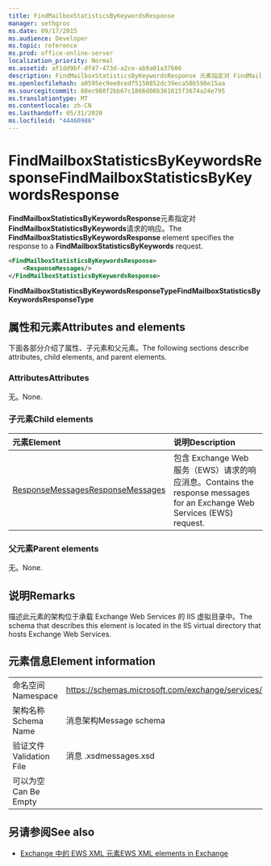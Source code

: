 ```yaml
---
title: FindMailboxStatisticsByKeywordsResponse
manager: sethgros
ms.date: 09/17/2015
ms.audience: Developer
ms.topic: reference
ms.prod: office-online-server
localization_priority: Normal
ms.assetid: af1dd9bf-df47-473d-a2ce-ab9a01a37606
description: FindMailboxStatisticsByKeywordsResponse 元素指定对 FindMailboxStatisticsByKeywords 请求的响应。
ms.openlocfilehash: a0595ec9ee0cedf5150852dc39eca50b598e15aa
ms.sourcegitcommit: 88ec988f2bb67c1866d06b361615f3674a24e795
ms.translationtype: MT
ms.contentlocale: zh-CN
ms.lasthandoff: 05/31/2020
ms.locfileid: "44460986"
---
```

# <a name="findmailboxstatisticsbykeywordsresponse"></a><span data-ttu-id="c9f1c-103">FindMailboxStatisticsByKeywordsResponse</span><span class="sxs-lookup"><span data-stu-id="c9f1c-103">FindMailboxStatisticsByKeywordsResponse</span></span>

<span data-ttu-id="c9f1c-104">**FindMailboxStatisticsByKeywordsResponse**元素指定对**FindMailboxStatisticsByKeywords**请求的响应。</span><span class="sxs-lookup"><span data-stu-id="c9f1c-104">The **FindMailboxStatisticsByKeywordsResponse** element specifies the response to a **FindMailboxStatisticsByKeywords** request.</span></span> 
  
```XML
<FindMailboxStatisticsByKeywordsResponse>
    <ResponseMessages/>
</FindMailboxStatisticsByKeywordsResponse>
```

 <span data-ttu-id="c9f1c-105">**FindMailboxStatisticsByKeywordsResponseType**</span><span class="sxs-lookup"><span data-stu-id="c9f1c-105">**FindMailboxStatisticsByKeywordsResponseType**</span></span>
## <a name="attributes-and-elements"></a><span data-ttu-id="c9f1c-106">属性和元素</span><span class="sxs-lookup"><span data-stu-id="c9f1c-106">Attributes and elements</span></span>

<span data-ttu-id="c9f1c-107">下面各部分介绍了属性、子元素和父元素。</span><span class="sxs-lookup"><span data-stu-id="c9f1c-107">The following sections describe attributes, child elements, and parent elements.</span></span>
  
### <a name="attributes"></a><span data-ttu-id="c9f1c-108">Attributes</span><span class="sxs-lookup"><span data-stu-id="c9f1c-108">Attributes</span></span>

<span data-ttu-id="c9f1c-109">无。</span><span class="sxs-lookup"><span data-stu-id="c9f1c-109">None.</span></span>
  
### <a name="child-elements"></a><span data-ttu-id="c9f1c-110">子元素</span><span class="sxs-lookup"><span data-stu-id="c9f1c-110">Child elements</span></span>

|<span data-ttu-id="c9f1c-111">**元素**</span><span class="sxs-lookup"><span data-stu-id="c9f1c-111">**Element**</span></span>|<span data-ttu-id="c9f1c-112">**说明**</span><span class="sxs-lookup"><span data-stu-id="c9f1c-112">**Description**</span></span>|
|:-----|:-----|
|[<span data-ttu-id="c9f1c-113">ResponseMessages</span><span class="sxs-lookup"><span data-stu-id="c9f1c-113">ResponseMessages</span></span>](responsemessages.md) <br/> |<span data-ttu-id="c9f1c-114">包含 Exchange Web 服务（EWS）请求的响应消息。</span><span class="sxs-lookup"><span data-stu-id="c9f1c-114">Contains the response messages for an Exchange Web Services (EWS) request.</span></span>  <br/> |
   
### <a name="parent-elements"></a><span data-ttu-id="c9f1c-115">父元素</span><span class="sxs-lookup"><span data-stu-id="c9f1c-115">Parent elements</span></span>

<span data-ttu-id="c9f1c-116">无。</span><span class="sxs-lookup"><span data-stu-id="c9f1c-116">None.</span></span>
  
## <a name="remarks"></a><span data-ttu-id="c9f1c-117">说明</span><span class="sxs-lookup"><span data-stu-id="c9f1c-117">Remarks</span></span>

<span data-ttu-id="c9f1c-118">描述此元素的架构位于承载 Exchange Web Services 的 IIS 虚拟目录中。</span><span class="sxs-lookup"><span data-stu-id="c9f1c-118">The schema that describes this element is located in the IIS virtual directory that hosts Exchange Web Services.</span></span>
  
## <a name="element-information"></a><span data-ttu-id="c9f1c-119">元素信息</span><span class="sxs-lookup"><span data-stu-id="c9f1c-119">Element information</span></span>

|||
|:-----|:-----|
|<span data-ttu-id="c9f1c-120">命名空间</span><span class="sxs-lookup"><span data-stu-id="c9f1c-120">Namespace</span></span>  <br/> |https://schemas.microsoft.com/exchange/services/2006/messages  <br/> |
|<span data-ttu-id="c9f1c-121">架构名称</span><span class="sxs-lookup"><span data-stu-id="c9f1c-121">Schema Name</span></span>  <br/> |<span data-ttu-id="c9f1c-122">消息架构</span><span class="sxs-lookup"><span data-stu-id="c9f1c-122">Message schema</span></span>  <br/> |
|<span data-ttu-id="c9f1c-123">验证文件</span><span class="sxs-lookup"><span data-stu-id="c9f1c-123">Validation File</span></span>  <br/> |<span data-ttu-id="c9f1c-124">消息 .xsd</span><span class="sxs-lookup"><span data-stu-id="c9f1c-124">messages.xsd</span></span>  <br/> |
|<span data-ttu-id="c9f1c-125">可以为空</span><span class="sxs-lookup"><span data-stu-id="c9f1c-125">Can Be Empty</span></span>  <br/> ||
   
## <a name="see-also"></a><span data-ttu-id="c9f1c-126">另请参阅</span><span class="sxs-lookup"><span data-stu-id="c9f1c-126">See also</span></span>



- [<span data-ttu-id="c9f1c-127">Exchange 中的 EWS XML 元素</span><span class="sxs-lookup"><span data-stu-id="c9f1c-127">EWS XML elements in Exchange</span></span>](ews-xml-elements-in-exchange.md)


